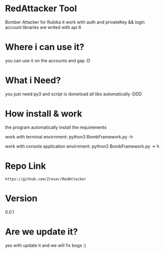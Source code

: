 # RedAttacker Tool
Bomber Attacker for Rubika 
it work with auth and privateKey && login account
libraries are writed with api 6 

# Where i can use it?
you can use it on the accounts and gap :D

# What i Need?
you just need py3 and script is donwload all libs automatically :DDD

# How install & work

the program automatically install the requirements

work with terminal envirnment: python3 BombFramework.py -h

work with console application envirnment: python3 BombFramework.py -> h

# Repo Link
```
https://github.com/Zrexer/RedAttacker
```

# Version
0.0.1

# Are we update it?

yes with update it and we will fix bogs :)
